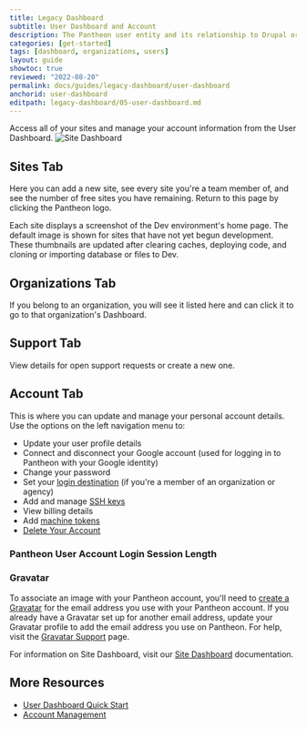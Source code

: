 ```yaml
---
title: Legacy Dashboard
subtitle: User Dashboard and Account
description: The Pantheon user entity and its relationship to Drupal or WordPress sites, teams, and organizations.
categories: [get-started]
tags: [dashboard, organizations, users]
layout: guide
showtoc: true
reviewed: "2022-08-20"
permalink: docs/guides/legacy-dashboard/user-dashboard
anchorid: user-dashboard
editpath: legacy-dashboard/05-user-dashboard.md
---
```


Access all of your sites and manage your account information from the User Dashboard.
![Site Dashboard](../../../images/dashboard/pantheon-user-dashboard.png)

## Sites Tab

Here you can add a new site, see every site you're a team member of, and see the number of free sites you have remaining. Return to this page by clicking the Pantheon logo.

Each site displays a screenshot of the Dev environment's home page. The default image is shown for sites that have not yet begun development. These thumbnails are updated after clearing caches, deploying code, and cloning or importing database or files to Dev.

## Organizations Tab

If you belong to an organization, you will see it listed here and can click it to go to that organization's Dashboard.

## Support Tab

View details for open support requests or create a new one.

## Account Tab

This is where you can update and manage your personal account details. Use the options on the left navigation menu to:

- Update your user profile details
- Connect and disconnect your Google account (used for logging in to Pantheon with your Google identity)
- Change your password
- Set your [login destination](https://dashboard.pantheon.io/users/#account/login-destination) (if you're a member of an organization or agency)
- Add and manage [SSH keys](/ssh-keys)
- View billing details
- Add [machine tokens](/machine-tokens)
- [Delete Your Account](/guides/account-mgmt/account/delete)

### Pantheon User Account Login Session Length

<Partial file="dashboard-login-session-length.md" />

### Gravatar

To associate an image with your Pantheon account, you'll need to [create a Gravatar](https://en.gravatar.com/) for the email address you use with your Pantheon account. If you already have a Gravatar set up for another email address, update your Gravatar profile to add the email address you use on Pantheon. For help, visit the [Gravatar Support](https://gravatar.com/support/) page.

<Alert title="Note"  type="info" >

For information on Site Dashboard, visit our [Site Dashboard](/guides/quickstart/workflow/) documentation.

</Alert>

## More Resources

- [User Dashboard Quick Start](/guides/quickstart/user-dashboard/)
- [Account Management](/guides/account-mgmt)